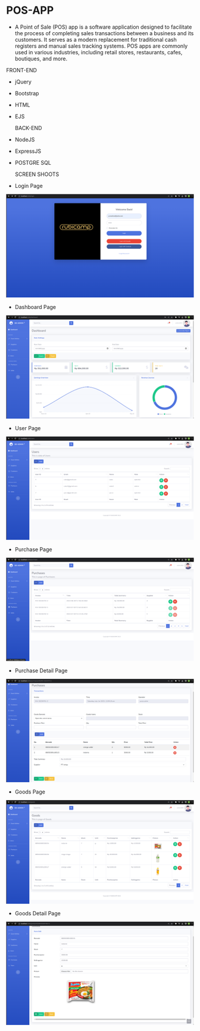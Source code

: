 # POS-APP

- A Point of Sale (POS) app is a software application designed to facilitate the process of completing sales transactions between a business and its customers. It serves as a modern replacement for traditional cash registers and manual sales tracking systems. POS apps are commonly used in various industries, including retail stores, restaurants, cafes, boutiques, and more.

FRONT-END

- jQuery
- Bootstrap
- HTML
- EJS

  BACK-END

- NodeJS
- ExpressJS
- POSTGRE SQL

  SCREEN SHOOTS

- Login Page

![login](https://github.com/yurzaachmad/POS-APP/blob/main/pos/public/images/screenshoots/Screenshot%20from%202023-08-24%2010-22-54.png)

- Dashboard Page

![Dashboard](https://github.com/yurzaachmad/POS-APP/blob/main/pos/public/images/screenshoots/Screenshot%20from%202023-08-24%2010-23-14.png)

- User Page

![User](https://github.com/yurzaachmad/POS-APP/blob/main/pos/public/images/screenshoots/Screenshot%20from%202023-08-24%2010-23-36.png)

- Purchase Page

![Purchase](https://github.com/yurzaachmad/POS-APP/blob/main/pos/public/images/screenshoots/Screenshot%20from%202023-08-24%2010-23-56.png)

- Purchase Detail Page

![PurchaseDetail](https://github.com/yurzaachmad/POS-APP/blob/main/pos/public/images/screenshoots/Screenshot%20from%202023-08-24%2010-24-36.png)

- Goods Page

![Goods](https://github.com/yurzaachmad/POS-APP/blob/main/pos/public/images/screenshoots/Screenshot%20from%202023-08-24%2010-24-53.png)

- Goods Detail Page

![GoodsDetail](https://github.com/yurzaachmad/POS-APP/blob/main/pos/public/images/screenshoots/Screenshot%20from%202023-08-24%2010-25-22.png)
